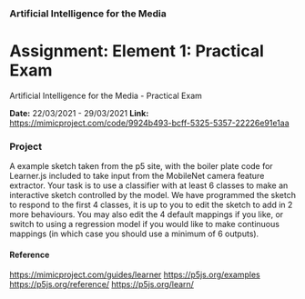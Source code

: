 ### Artificial Intelligence for the Media
# Assignment: Element 1: Practical Exam
Artificial Intelligence for the Media - Practical Exam


**Date:**  22/03/2021 - 29/03/2021
**Link:** https://mimicproject.com/code/9924b493-bcff-5325-5357-22226e91e1aa


### Project

A example sketch taken from the p5 site, with the boiler plate code for Learner.js included to take input from the MobileNet camera feature extractor. Your task is to use a classifier with at least 6 classes to make an interactive sketch controlled by the model. We have programmed the sketch to respond to the first 4 classes, it is up to you to edit the sketch to add in 2 more behaviours. You may also edit the 4 default mappings if you like, or switch to using a regression model if you would like to make continuous mappings (in which case you should use a minimum of 6 outputs).


#### Reference

https://mimicproject.com/guides/learner
https://p5js.org/examples
https://p5js.org/reference/
https://p5js.org/learn/
